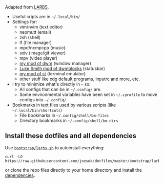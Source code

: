 Adapted from [LARBS](https://larbs.xyz).

- Useful cripts are in `~/.local/bin/`
- Settings for:
	- vim/nvim (text editor)
	- neomutt (email)
	- zsh (shell)
	- lf (file manager)
	- mpd/ncmpcpp (music)
	- sxiv (image/gif viewer)
	- mpv (video player)
	- [my mod of dwm](https://github.com/joesuk/dwm) (window manager)
	- [Luke Smith mod of dwmblocks](https://github.com/lukesmithxyz/dwmblocks) (statusbar)
	- [my mod of st](https://github.com/lukesmithxyz/st) (terminal emulator)
	- other stuff like xdg default programs, inputrc and more, etc.
- I try to minimize what's directly in `~` so:
	- All configs that can be in `~/.config/` are.
	- Some environmental variables have been set in `~/.zprofile` to move configs into `~/.config/`
- Bookmarks in text files used by various scripts (like `~/.local/bin/shortcuts`)
	- File bookmarks in `~/.config/shell/bm-files`
	- Directory bookmarks in `~/.config/shell/bm-dirs`

## Install these dotfiles and all dependencies

Use [`bootstrap/larbs.sh`](https://github.com/joesuk/dotfiles/blob/master/bootstrap/larbs.sh) to autoinstall everything:

```
curl -LO https://raw.githubusercontent.com/joesuk/dotfiles/master/bootstrap/larbs.sh
```
or clone the repo files directly to your home directory and install the
[dependencies](https://github.com/joesuk/dotfiles/blob/master/bootstrap/progs.csv).
